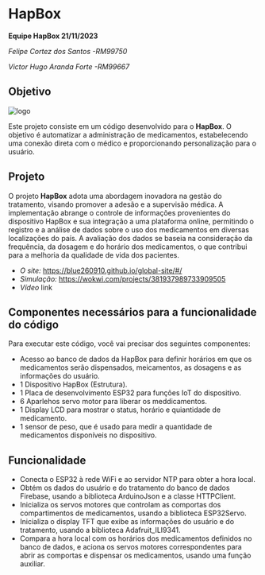# HapBox
**Equipe HapBox 21/11/2023**

*Felipe Cortez dos Santos -RM99750*

*Victor Hugo Aranda Forte -RM99667*

## Objetivo
![logo](https://github.com/Blue260910/global-site/assets/84590776/d4fd3d07-239b-44cd-b157-2b90e74764ce)

Este projeto consiste em um código desenvolvido para o **HapBox**. O objetivo é automatizar a administração de medicamentos, estabelecendo uma conexão direta com o médico e proporcionando personalização para o usuário.

## Projeto
O projeto **HapBox** adota uma abordagem inovadora na gestão do tratamento, visando promover a adesão e a supervisão médica. A implementação abrange o controle de informações provenientes do dispositivo HapBox e sua integração a uma plataforma online, permitindo o registro e a análise de dados sobre o uso dos medicamentos em diversas localizações do país. A avaliação dos dados se baseia na consideração da frequência, da dosagem e do horário dos medicamentos, o que contribui para a melhoria da qualidade de vida dos pacientes.

- *O site:* https://blue260910.github.io/global-site/#/
- *Simulação:* https://wokwi.com/projects/381937989733909505
- *Vídeo* link

## Componentes necessários para a funcionalidade do código
Para executar este código, você vai precisar dos seguintes componentes:

- Acesso ao banco de dados da HapBox para definir horários em que os medicamentos serão dispensados, meicamentos, as dosagens e as informações do usuário.
- 1 Dispositivo HapBox (Estrutura).
- 1 Placa de desenvolvimento ESP32 para funções IoT do dispositivo.
- 6 Aparlehos servo motor para liberar os meddicamentos.
- 1 Display LCD para mostrar o status, horário e quiantidade de medicamento.
- 1 sensor de peso, que é usado para medir a quantidade de medicamentos disponíveis no dispositivo.

## Funcionalidade
- Conecta o ESP32 à rede WiFi e ao servidor NTP para obter a hora local.
- Obtém os dados do usuário e do tratamento do banco de dados Firebase, usando a biblioteca ArduinoJson e a classe HTTPClient.
- Inicializa os servos motores que controlam as comportas dos compartimentos de medicamentos, usando a biblioteca ESP32Servo.
- Inicializa o display TFT que exibe as informações do usuário e do tratamento, usando a biblioteca Adafruit_ILI9341.
- Compara a hora local com os horários dos medicamentos definidos no banco de dados, e aciona os servos motores correspondentes para abrir as comportas e dispensar os medicamentos, usando uma função auxiliar.
